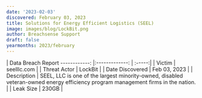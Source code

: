 ```yaml
---
date: '2023-02-03'
discovered: February 03, 2023
title: Solutions for Energy Efficient Logistics (SEEL)
image: images/blog/LockBit.png
author: Breachsense Support
draft: false
yearmonths: 2023/february
---
```



| Data Breach Report
------------:     |:-------------:    | :-----:|
| Victim      | seelllc.com      | 
| Threat Actor      | LockBit      | 
| Date Discovered      | Feb 03, 2023      | 
| Description      | SEEL, LLC is one of the largest minority-owned, disabled veteran-owned energy efficiency program management firms in the nation.      | 
| Leak Size      | 230GB      | 

